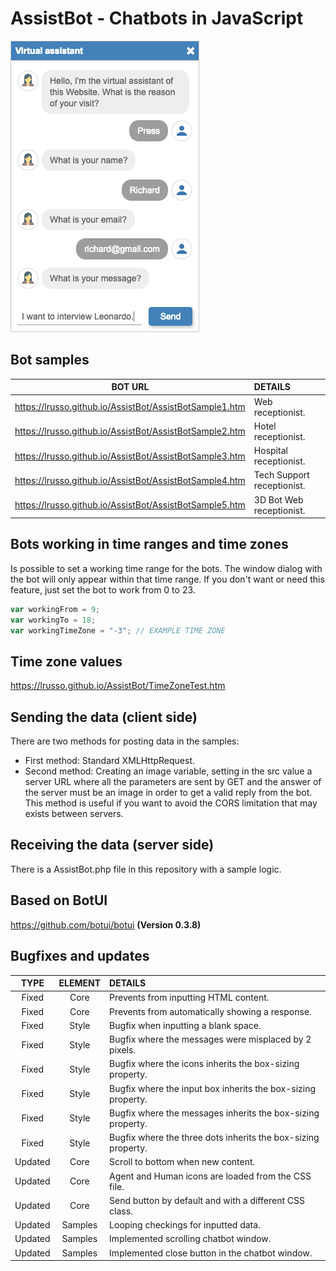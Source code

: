 # AssistBot - Chatbots in JavaScript

![alt screen](https://raw.githubusercontent.com/lrusso/AssistBot/master/AssistBot.png)

## Bot samples

|  BOT URL  | DETAILS |
| :---------------:| :-----|
| https://lrusso.github.io/AssistBot/AssistBotSample1.htm | Web receptionist.
| https://lrusso.github.io/AssistBot/AssistBotSample2.htm | Hotel receptionist.
| https://lrusso.github.io/AssistBot/AssistBotSample3.htm | Hospital receptionist.
| https://lrusso.github.io/AssistBot/AssistBotSample4.htm | Tech Support receptionist.
| https://lrusso.github.io/AssistBot/AssistBotSample5.htm | 3D Bot Web receptionist.

## Bots working in time ranges and time zones

Is possible to set a working time range for the bots. The window dialog with the bot will only appear within that time range. If you don't want or need this feature, just set the bot to work from 0 to 23.

```javascript
var workingFrom = 9;
var workingTo = 18;
var workingTimeZone = "-3"; // EXAMPLE TIME ZONE
```
## Time zone values

https://lrusso.github.io/AssistBot/TimeZoneTest.htm

## Sending the data (client side)

There are two methods for posting data in the samples:

- First method: Standard XMLHttpRequest.
- Second method: Creating an image variable, setting in the src value a server URL where all the parameters are sent by GET and the answer of the server must be an image in order to get a valid reply from the bot. This method is useful if you want to avoid the CORS limitation that may exists between servers.

## Receiving the data (server side)

There is a AssistBot.php file in this repository with a sample logic.

## Based on BotUI 

https://github.com/botui/botui **(Version 0.3.8)**

## Bugfixes and updates

| TYPE  | ELEMENT  | DETAILS |
| :------------: |:---------------:| :-----|
| Fixed | Core | Prevents from inputting HTML content.
| Fixed | Core | Prevents from automatically showing a response.
| Fixed | Style | Bugfix when inputting a blank space.
| Fixed | Style | Bugfix where the messages were misplaced by 2 pixels.
| Fixed | Style | Bugfix where the icons inherits the box-sizing property.
| Fixed | Style | Bugfix where the input box inherits the box-sizing property.
| Fixed | Style | Bugfix where the messages inherits the box-sizing property.
| Fixed | Style | Bugfix where the three dots inherits the box-sizing property.
| Updated | Core | Scroll to bottom when new content.
| Updated | Core | Agent and Human icons are loaded from the CSS file.
| Updated | Core | Send button by default and with a different CSS class.
| Updated | Samples | Looping checkings for inputted data.
| Updated | Samples | Implemented scrolling chatbot window.
| Updated | Samples | Implemented close button in the chatbot window.

